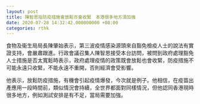 ```yaml
---
layout: post
title: 陳智思指防疫措施會放鬆亦會收緊　本港很多地方須加強
date: 2020-07-28 14:32:42.000000000 +08:00
categories: rthk
---
```


食物及衞生局局長陳肇始表示，第三波疫情感染源頭來自豁免檢疫人士的說法有實證支持，會嚴肅跟進。行政會議召集人陳智思接受本台訪問，被問到政府處理豁免人士措施是否太寬鬆時表示，政府處理疫情的政策既會放鬆也會收緊，防疫措施不可能永遠只收緊，不能永遠不重開，否則經濟會受影響。

他表示，放鬆防疫措施，有機會引起疫情爆發，今次就是例子。他相信，在疫苗出產應用一段時間前，類似情況會持續，全世界都面對同樣情況，但他認同香港現時很多地方，例如測試安排是有不足，當局需要加強。
